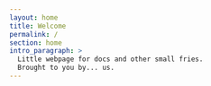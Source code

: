 ```yaml
---
layout: home
title: Welcome
permalink: /
section: home
intro_paragraph: >
  Little webpage for docs and other small fries.
  Brought to you by... us.
---
```

